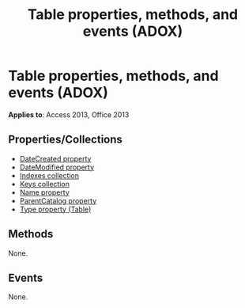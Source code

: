 ﻿---
title: Table properties, methods, and events (ADOX)
TOCTitle: Properties, Methods, and Events
ms:assetid: c1bb1a4b-92dc-25ee-5ab2-be6bbe713e8a
ms:mtpsurl: https://msdn.microsoft.com/library/JJ249942(v=office.15)
ms:contentKeyID: 48547535
ms.date: 09/18/2015
mtps_version: v=office.15
---

# Table properties, methods, and events (ADOX)

**Applies to**: Access 2013, Office 2013

## Properties/Collections

- [DateCreated property](datecreated-property-adox.md)
- [DateModified property](datemodified-property-adox.md)
- [Indexes collection](indexes-collection-adox.md)
- [Keys collection](keys-collection-adox.md)
- [Name property](name-property-adox.md)
- [ParentCatalog property](parentcatalog-property-adox.md)
- [Type property (Table)](https://docs.microsoft.com/office/vba/access/concepts/miscellaneous/type-property-tableadox)


## Methods

None.

## Events

None.

